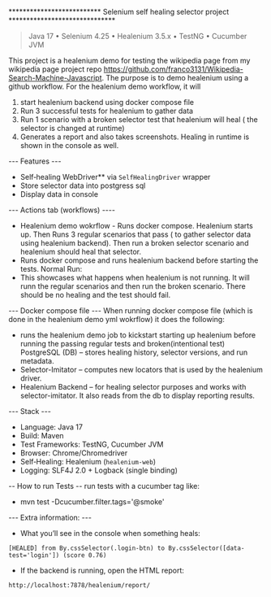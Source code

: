 ************************** Selenium self healing selector project ******************************

> Java 17 • Selenium 4.25 • Healenium 3.5.x • TestNG • Cucumber JVM

This project is a healenium demo for testing the wikipedia page from my wikipedia page project repo https://github.com/franco3131/Wikipedia-Search-Machine-Javascript. 
The purpose is to demo healenium using a github workflow. For the healenium demo workflow, it will 

1) start healenium backend using docker compose file
2) Run 3 successful tests for healenium to gather data
3) Run 1 scenario with a broken selector test that healenium will heal ( the selector is changed at runtime)
4) Generates a report and also takes screenshots. Healing in runtime is shown in the console as well. 

 --- Features --- 
  * Self‑healing WebDriver** via `SelfHealingDriver` wrapper
  * Store selector data into postgress sql
  * Display data in console


--- Actions tab (workflows) ---- 
* Healenium demo wokrflow - Runs docker compose. Healenium starts up. Then Runs 3 regular scenarios that pass ( to gather selector data using healenium backend). Then run a broken selector scenario and healenium should heal that selector. 
* Runs docker compose and runs healenium backend before starting the tests. 
Normal Run:
 * This showcases what happens when healenium is not running. It will runn the regular scenarios and then run the broken scenario. There should be no healing and the test should fail.

--- Docker compose file --- 
When running docker compose file (which is done in the healenium demo yml wokrflow) it does the following:
* runs the healenium demo job to kickstart starting up healenium before running the passing regular tests and broken(intentional test)
PostgreSQL (DB) – stores healing history, selector versions, and run metadata.
* Selector-Imitator – computes new locators that is used by the healenium driver.
* Healenium Backend  – for healing selector purposes and works with selector-imitator. It also reads from the db to display reporting results.

--- Stack ---
* Language: Java 17
* Build: Maven
* Test Frameworks: TestNG, Cucumber JVM
* Browser: Chrome/Chromedriver 
* Self‑Healing: Healenium (`healenium-web`)
* Logging:  SLF4J 2.0 + Logback (single binding)


 -- How to run Tests --
 run tests with a cucumber tag like:
* mvn test -Dcucumber.filter.tags='@smoke'

--- Extra information: ---

*  What you’ll see in the console when something heals:

```
[HEALED] from By.cssSelector(.login-btn) to By.cssSelector([data-test='login']) (score 0.76)
```

* If the backend is running, open the HTML report:

```
http://localhost:7878/healenium/report/
```



